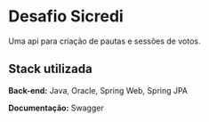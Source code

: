 
# Desafio Sicredi

Uma api para criação de pautas e sessões de votos.



## Stack utilizada

**Back-end:** Java, Oracle, Spring Web, Spring JPA

**Documentação:** Swagger